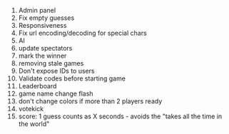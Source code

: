 1. Admin panel
2. Fix empty guesses
3. Responsiveness
4. Fix url encoding/decoding for special chars
5. AI
6. update spectators
7. mark the winner
8. removing stale games
9. Don't expose IDs to users
10. Validate codes before starting game
11. Leaderboard
12. game name change flash
13. don't change colors if more than 2 players ready
14. votekick
15. score: 1 guess counts as X seconds - avoids the "takes all the time in the world"
